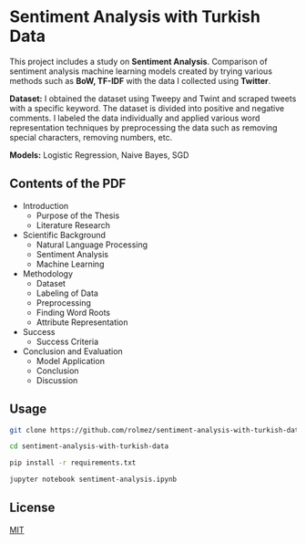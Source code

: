 # Sentiment Analysis with Turkish Data
This project includes a study on **Sentiment Analysis**. Comparison of sentiment analysis machine learning models created by trying various methods such as **BoW, TF-IDF** with the data I collected using **Twitter**.

**Dataset:** I obtained the dataset using Tweepy and Twint and scraped tweets with a specific keyword. The dataset is divided into positive and negative comments. I labeled the data individually and applied various word representation techniques by preprocessing the data such as removing special characters, removing numbers, etc.

**Models:** Logistic Regression, Naive Bayes, SGD

## Contents of the PDF
- Introduction
  - Purpose of the Thesis
  - Literature Research
- Scientific Background
   - Natural Language Processing
   - Sentiment Analysis
   - Machine Learning
- Methodology
   - Dataset
   - Labeling of Data
   - Preprocessing
   - Finding Word Roots
   - Attribute Representation
- Success
   - Success Criteria
- Conclusion and Evaluation
   - Model Application
   - Conclusion
   - Discussion

## Usage

```bash
git clone https://github.com/rolmez/sentiment-analysis-with-turkish-data.git

cd sentiment-analysis-with-turkish-data

pip install -r requirements.txt

jupyter notebook sentiment-analysis.ipynb
```


## License
[MIT](https://choosealicense.com/licenses/mit/)
